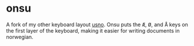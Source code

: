 # onsu
A fork of my other keyboard layout [usno](https://github.com/haukkagu/usno). Onsu puts the <kbd>Æ</kbd>, <kbd>Ø</kbd>, and <kbd>Å</kbd> keys on the first layer of the keyboard, making it easier for writing documents in norwegian.

